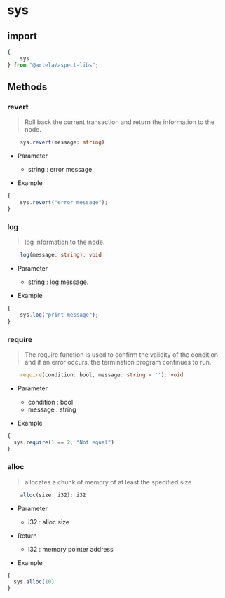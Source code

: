 # sys

## import

<!-- @formatter:off -->
```typescript
{
    sys
} from "@artela/aspect-libs";
```
<!-- @formatter:on -->

## Methods

### revert

> Roll back the current transaction and return the information to the node.

<!-- @formatter:off -->
```typescript
    sys.revert(message: string)
```
<!-- @formatter:on -->

* Parameter
  * string : error message.

* Example

<!-- @formatter:off -->
```typescript
{
    sys.revert("error message");
}
```
<!-- @formatter:on -->


### log

> log information to the node.

<!-- @formatter:off -->
```typescript
    log(message: string): void
```
<!-- @formatter:on -->

* Parameter
  * string : log message.

* Example

<!-- @formatter:off -->
```typescript
{
    sys.log("print message");
}
```
<!-- @formatter:on -->


### require

>The require function is used to confirm the validity of the condition and if an error occurs, the termination program continues to run.

<!-- @formatter:off -->
```typescript
    require(condition: bool, message: string = ''): void
```
<!-- @formatter:on -->

* Parameter
  *  condition : bool
  * message : string

* Example

<!-- @formatter:off -->
```typescript
{
  sys.require(1 == 2, "Not equal")
}
```
<!-- @formatter:on -->


### alloc

>allocates a chunk of memory of at least the specified size

<!-- @formatter:off -->
```typescript
    alloc(size: i32): i32
```
<!-- @formatter:on -->

* Parameter 
  * i32 : alloc size
* Return
  * i32 : memory pointer address

* Example

<!-- @formatter:off -->
```typescript
{
  sys.alloc(10)
}
```
<!-- @formatter:on -->